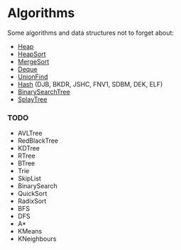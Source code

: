# Algorithms
Some algorithms and data structures not to forget about:

- [Heap](https://github.com/iamaleko/algorithms/blob/main/src/lib/Heap.ts)
- [HeapSort](https://github.com/iamaleko/algorithms/blob/main/src/lib/HeapSort.ts)
- [MergeSort](https://github.com/iamaleko/algorithms/blob/main/src/lib/MergeSort.ts)
- [Deque](https://github.com/iamaleko/algorithms/blob/main/src/lib/Deque.ts)
- [UnionFind](https://github.com/iamaleko/algorithms/blob/main/src/lib/UnionFind.ts)
- [Hash](https://github.com/iamaleko/algorithms/blob/main/src/lib/Hash.ts) (DJB, BKDR, JSHC, FNV1, SDBM, DEK, ELF)
- [BinarySearchTree](https://github.com/iamaleko/algorithms/blob/main/src/lib/BinarySearchTree.ts)
- [SplayTree](https://github.com/iamaleko/algorithms/blob/main/src/lib/SplayTree.ts)

### TODO

- AVLTree
- RedBlackTree
- KDTree
- RTree
- BTree
- Trie
- SkipList
- BinarySearch
- QuickSort
- RadixSort
- BFS
- DFS
- A*
- KMeans
- KNeighbours
